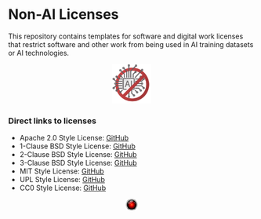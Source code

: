 # Non-AI Licenses

This repository contains templates for software and digital work licenses that restrict software and other work from being used in AI training datasets or AI technologies.

<p align="center"><img width="80" src="non-ai-2.png"></img></p>

### Direct links to licenses

- Apache 2.0 Style License: [GitHub](https://raw.githubusercontent.com/non-ai-licenses/non-ai-licenses/main/NON-AI-APACHE2)
- 1-Clause BSD Style License: [GitHub](https://raw.githubusercontent.com/non-ai-licenses/non-ai-licenses/main/NON-AI-BSD1)
- 2-Clause BSD Style License: [GitHub](https://raw.githubusercontent.com/non-ai-licenses/non-ai-licenses/main/NON-AI-BSD2)
- 3-Clause BSD Style License: [GitHub](https://raw.githubusercontent.com/non-ai-licenses/non-ai-licenses/main/NON-AI-BSD3)
- MIT Style License: [GitHub](https://raw.githubusercontent.com/non-ai-licenses/non-ai-licenses/main/NON-AI-MIT)
- UPL Style License: [GitHub](https://raw.githubusercontent.com/non-ai-licenses/non-ai-licenses/main/NON-AI-UPL)
- CC0 Style License: [GitHub](https://raw.githubusercontent.com/non-ai-licenses/non-ai-licenses/main/NON-AI-CC0)

<p align="center"><img width="24" src="hal.png"></img></p>
